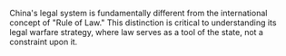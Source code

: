 China's legal system is fundamentally different from the international concept of "Rule of Law." This distinction is critical to understanding its legal warfare strategy, where law serves as a tool of the state, not a constraint upon it.
